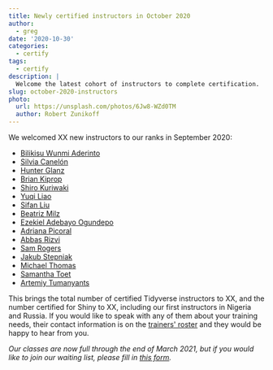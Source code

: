 ```yaml
---
title: Newly certified instructors in October 2020
author:
  - greg
date: '2020-10-30'
categories:
  - certify
tags:
  - certify
description: |
  Welcome the latest cohort of instructors to complete certification.
slug: october-2020-instructors
photo:
  url: https://unsplash.com/photos/6Jw8-WZd0TM
  author: Robert Zunikoff
---
```


We welcomed XX new instructors to our ranks in September 2020:

-   [Bilikisu Wunmi Aderinto](https://education.rstudio.com/trainers/people/aderinto+bilikisu_wunmi)
-   [Silvia Canelón](https://education.rstudio.com/trainers/people/canelon+silvia)
-   [Hunter Glanz](https://education.rstudio.com/trainers/people/glanz+hunter)
-   [Brian Kiprop](https://education.rstudio.com/trainers/people/kiprop+brian)
-   [Shiro Kuriwaki](https://education.rstudio.com/trainers/people/kuriwaki+shiro)
-   [Yuqi Liao](https://education.rstudio.com/trainers/people/liao+yuqi)
-   [Sifan Liu](https://education.rstudio.com/trainers/people/liu+sifan)
-   [Beatriz Milz](https://education.rstudio.com/trainers/people/milz+beatriz)
-   [Ezekiel Adebayo Ogundepo](https://education.rstudio.com/trainers/people/ogundepo+ezekiel_adebayo)
-   [Adriana Picoral](https://education.rstudio.com/trainers/people/picoral+adriana)
-   [Abbas Rizvi](https://education.rstudio.com/trainers/people/rizvi+abbas)
-   [Sam Rogers](https://education.rstudio.com/trainers/people/rogers+sam)
-   [Jakub Stepniak](https://education.rstudio.com/trainers/people/stepniak+jakub)
-   [Michael Thomas](https://education.rstudio.com/trainers/people/thomas+michael)
-   [Samantha Toet](https://education.rstudio.com/trainers/people/toet+samantha)
-   [Artemiy Tumanyants](https://education.rstudio.com/trainers/people/tumanyants+artemiy)

This brings the total number of certified Tidyverse instructors to XX,
and the number certified for Shiny to XX,
including our first instructors in Nigeria and Russia.
If you would like to speak with any of them about your training needs,
their contact information is on the [trainers' roster](http://education.rstudio.com/trainers)
and they would be happy to hear from you.

*Our classes are now full through the end of March 2021,
but if you would like to join our waiting list,
please fill in [this form](https://forms.gle/kRucY2joTiPYWmPr8).*
